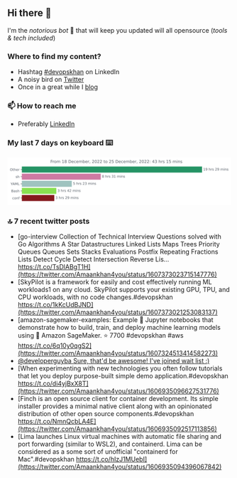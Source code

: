 <!--- [![Hits](https://hits.seeyoufarm.com/api/count/incr/badge.svg?url=https%3A%2F%2Fgithub.com%2Fakhan4u%2Fhit-counter&count_bg=%2379C83D&title_bg=%23555555&icon=&icon_color=%23E7E7E7&title=visits&edge_flat=false)](https://hits.seeyoufarm.com) --->

## Hi there 👋

I'm the _notorious bot_ 🤣 that will keep you updated will all opensource (_tools & tech included_) 

### Where to find my content?

* Hashtag [#devopskhan](https://www.linkedin.com/feed/hashtag/devopskhan) on LinkedIn
* A noisy bird on [Twitter](https://twitter.com/Amaankhan4you)
* Once in a great while I [blog](https://linuxparrot.netlify.app) 


### 📫 **How to reach me**

* Preferably [LinkedIn](https://www.linkedin.com/in/amaan-khan-linux-ninja)

### My last 7 days on keyboard ⌨️

<img src="https://github.com/akhan4u/akhan4u/blob/main/images/stat.svg" alt="Amaan's Wakatime Activity!"/>

### 🔝 7 recent twitter posts
<!-- DEVDOJO:START -->
- [go-interview Collection of Technical Interview Questions solved with Go Algorithms A Star Datastructures Linked Lists Maps Trees Priority Queues Queues Sets Stacks Evaluations Postfix Repeating Fractions Lists Detect Cycle Detect Intersection Reverse Lis… https://t.co/TsDlABgT1H](https://twitter.com/Amaankhan4you/status/1607373023715147776)
- [SkyPilot is a framework for easily and cost effectively running ML workloads1 on any cloud. SkyPilot supports your existing GPU, TPU, and CPU workloads, with no code changes.#devopskhan https://t.co/1kKcUdBJND](https://twitter.com/Amaankhan4you/status/1607373021253083137)
- [amazon-sagemaker-examples: Example 📓 Jupyter notebooks that demonstrate how to build, train, and deploy machine learning models using 🧠 Amazon SageMaker. 
⭐️ 7700
#devopskhan #aws
https://t.co/6q10y0qgS2](https://twitter.com/Amaankhan4you/status/1607324513414582273)
- [@developerguyba Sure, that&#39;d be awesome! I&#39;ve joined wait list :&rpar;](https://twitter.com/Amaankhan4you/status/1607072015063846912)
- [When experimenting with new technologies you often follow tutorials that let you deploy purpose-built simple demo application.#devopskhan https://t.co/di4yjBxX8T](https://twitter.com/Amaankhan4you/status/1606935096627531776)
- [Finch is an open source client for container development. Its simple installer provides a minimal native client along with an opinionated distribution of other open source components.#devopskhan https://t.co/NmnQcbLA4E](https://twitter.com/Amaankhan4you/status/1606935092517113856)
- [Lima launches Linux virtual machines with automatic file sharing and port forwarding &lpar;similar to WSL2&rpar;, and containerd. Lima can be considered as a some sort of unofficial &quot;containerd for Mac&quot;.#devopskhan https://t.co/hIzJ1MUebI](https://twitter.com/Amaankhan4you/status/1606935094396067842)
<!-- DEVDOJO:END -->

<!-- ![Amaan's GitHub stats](https://github-readme-stats.vercel.app/api?username=akhan4u&count_private=true&show_icons=true&hide=contribs) -->
